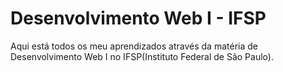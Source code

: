 # Desenvolvimento Web I - IFSP
Aqui está todos os meu aprendizados através da matéria de Desenvolvimento Web I no IFSP(Instituto Federal de São Paulo).
